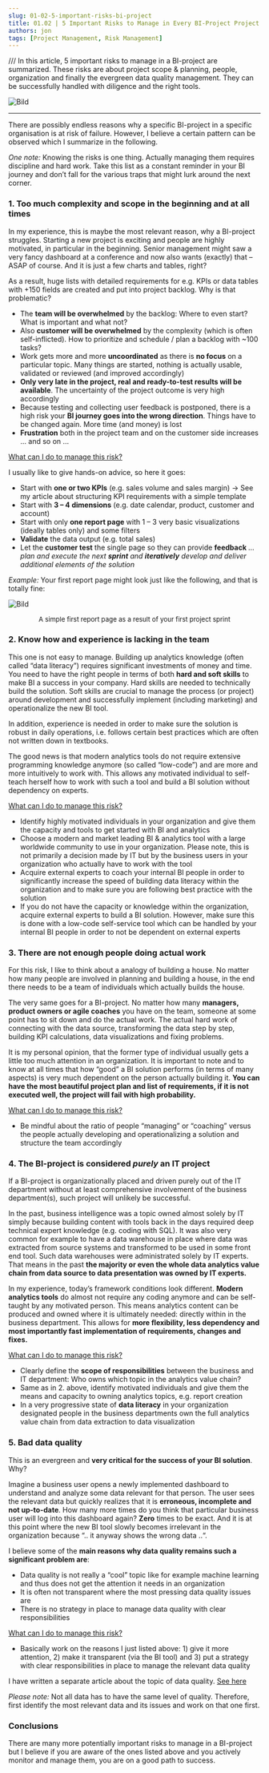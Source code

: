 ```yaml
---
slug: 01-02-5-important-risks-bi-project
title: 01.02 | 5 Important Risks to Manage in Every BI-Project Project
authors: jon
tags: [Project Management, Risk Management]
---
```


/// In this article, 5 important risks to manage in a BI-project are summarized. These risks are about project scope & planning, people, organization and finally the evergreen data quality management. They can be successfully handled with diligence and the right tools.

<!--truncate-->
![Bild](/img/img_01.02-1.png)


---


<!-- <mark style={{backgroundColor: 'orange'}}>Text</mark> -->

There are possibly endless reasons why a specific BI-project in a specific organisation is at risk of failure. However, I believe a certain pattern can be observed which I summarize in the following.

*One note:* Knowing the risks is one thing. Actually managing them requires discipline and hard work. Take this list as a constant reminder in your BI journey and don’t fall for the various traps that might lurk around the next corner.

### 1. Too much complexity and scope in the beginning and at all times
In my experience, this is maybe the most relevant reason, why a BI-project struggles. Starting a new project is exciting and people are highly motivated, in particular in the beginning. Senior management might saw a very fancy dashboard at a conference and now also wants (exactly) that – ASAP of course. And it is just a few charts and tables, right?

As a result, huge lists with detailed requirements for e.g. KPIs or data tables with +150 fields are created and put into project backlog. Why is that problematic?

- The **team will be overwhelmed** by the backlog: Where to even start? What is important and what not?
- Also **customer will be overwhelmed** by the complexity (which is often self-inflicted). How to prioritize and schedule / plan a backlog with ~100 tasks?
- Work gets more and more **uncoordinated** as there is **no focus** on a particular topic. Many things are started, nothing is actually usable, validated or reviewed (and improved accordingly)
- **Only very late in the project, real and ready-to-test results will be available**. The uncertainty of the project outcome is very high accordingly
- Because testing and collecting user feedback is postponed, there is a high risk your **BI journey goes into the wrong direction**. Things have to be changed again. More time (and money) is lost
- **Frustration** both in the project team and on the customer side increases … and so on …

<ins>What can I do to manage this risk?</ins>

I usually like to give hands-on advice, so here it goes:

- Start with **one or two KPIs** (e.g. sales volume and sales margin) → See my article about structuring KPI requirements with a simple template
- Start with **3 – 4 dimensions** (e.g. date calendar, product, customer and account)
- Start with only **one report page** with 1 – 3 very basic visualizations (ideally tables only) and some filters
- **Validate** the data output (e.g. total sales)
- Let the **customer test** the single page so they can provide **feedback**
*… plan and execute the next **sprint** and **iteratively** develop and deliver additional elements of the solution*

*Example:* Your first report page might look just like the following, and that is totally fine:

![Bild](/img/img_01.02-2.png)
<div align="center"><font size= "2">A simple first report page as a result of your first project sprint
</font></div>


### 2. Know how and experience is lacking in the team
This one is not easy to manage. Building up analytics knowledge (often called “data literacy”) requires significant investments of money and time. You need to have the right people in terms of both **hard and soft skills** to make BI a success in your company. Hard skills are needed to technically build the solution. Soft skills are crucial to manage the process (or project) around development and successfully implement (including marketing) and operationalize the new BI tool.

In addition, experience is needed in order to make sure the solution is robust in daily operations, i.e. follows certain best practices which are often not written down in textbooks.

The good news is that modern analytics tools do not require extensive programming knowledge anymore (so called “low-code”) and are more and more intuitively to work with. This allows any motivated individual to self-teach herself how to work with such a tool and build a BI solution without dependency on experts.

<ins>What can I do to manage this risk?</ins>

- Identify highly motivated individuals in your organization and give them the capacity and tools to get started with BI and analytics
- Choose a modern and market leading BI & analytics tool with a large worldwide community to use in your organization. Please note, this is not primarily a decision made by IT but by the business users in your organization who actually have to work with the tool
- Acquire external experts to coach your internal BI people in order to significantly increase the speed of building data literacy within the organization and to make sure you are following best practice with the solution
- If you do not have the capacity or knowledge within the organization, acquire external experts to build a BI solution. However, make sure this is done with a low-code self-service tool which can be handled by your internal BI people in order to not be dependent on external experts

### 3. There are not enough people doing actual work
For this risk, I like to think about a analogy of building a house. No matter how many people are involved in planning and building a house, in the end there needs to be a team of individuals which actually builds the house.

The very same goes for a BI-project. No matter how many **managers, product owners or agile coaches** you have on the team, someone at some point has to sit down and do the actual work. The actual hard work of connecting with the data source, transforming the data step by step, building KPI calculations, data visualizations and fixing problems.

It is my personal opinion, that the former type of individual usually gets a little too much attention in an organization. It is important to note and to know at all times that how “good” a BI solution performs (in terms of many aspects) is very much dependent on the person actually building it. **You can have the most beautiful project plan and list of requirements, if it is not executed well, the project will fail with high probability.**

<ins>What can I do to manage this risk?</ins>

- Be mindful about the ratio of people “managing” or “coaching” versus the people actually developing and operationalizing a solution and structure the team accordingly

### 4. The BI-project is considered *purely* an IT project
If a BI-project is organizationally placed and driven purely out of the IT department without at least comprehensive involvement of the business department(s), such project will unlikely be successful.

In the past, business intelligence was a topic owned almost solely by IT simply because building content with tools back in the days required deep technical expert knowledge (e.g. coding with SQL). It was also very common for example to have a data warehouse in place where data was extracted from source systems and transformed to be used in some front end tool. Such data warehouses were administrated solely by IT experts. That means in the past **the majority or even the whole data analytics value chain from data source to data presentation was owned by IT experts.**

In my experience, today’s framework conditions look different. **Modern analytics tools** do almost not require any coding anymore and can be self-taught by any motivated person. This means analytics content can be produced and owned where it is ultimately needed: directly within in the business department. This allows for **more flexibility, less dependency and most importantly fast implementation of requirements, changes and fixes.**

<ins>What can I do to manage this risk?</ins>

- Clearly define the **scope of responsibilities** between the business and IT department: Who owns which topic in the analytics value chain?
- Same as in 2. above, identify motivated individuals and give them the means and capacity to owning analytics topics, e.g. report creation
- In a very progressive state of **data literacy** in your organization designated people in the business departments own the full analytics value chain from data extraction to data visualization

### 5. Bad data quality

This is an evergreen and **very critical for the success of your BI solution**. Why?

Imagine a business user opens a newly implemented dashboard to understand and analyze some data relevant for that person. The user sees the relevant data but quickly realizes that it is **erroneous, incomplete and not up-to-date**. How many more times do you think that particular business user will log into this dashboard again? **Zero** times to be exact. And it is at this point where the new BI tool slowly becomes irrelevant in the organization because “.. it anyway shows the wrong data ..“.

I believe some of the **main reasons why data quality remains such a significant problem are**:

- Data quality is not really a “cool” topic like for example machine learning and thus does not get the attention it needs in an organization
- It is often not transparent where the most pressing data quality issues are
- There is no strategy in place to manage data quality with clear responsibilities

<ins>What can I do to manage this risk?</ins>

- Basically work on the reasons I just listed above: 1) give it more attention, 2) make it transparent (via the BI tool) and 3) put a strategy with clear responsibilities in place to manage the relevant data quality

I have written a separate article about the topic of data quality. [See here](2022-11-05-reporting-dataquality-1.md)

*Please note:* Not all data has to have the same level of quality. Therefore, first identify the most relevant data and its issues and work on that one first.

### Conclusions
There are many more potentially important risks to manage in a BI-project but I believe if you are aware of the ones listed above and you actively monitor and manage them, you are on a good path to success.